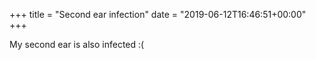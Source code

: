 +++
title = "Second ear infection"
date = "2019-06-12T16:46:51+00:00"
+++

My second ear is also infected :(
			